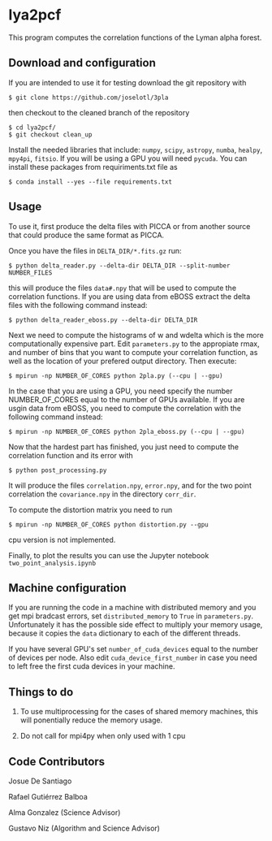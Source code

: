 # lya2pcf
This program computes the correlation functions of the Lyman alpha forest.

## Download and configuration

If you are intended to use it for testing download the git repository with
```
$ git clone https://github.com/joselotl/3pla
```
then checkout to the cleaned branch of the repository
```
$ cd lya2pcf/
$ git checkout clean_up
```

Install the needed libraries that include: `numpy`, `scipy`, `astropy`, `numba`, `healpy`, `mpy4pi`, `fitsio`. If you will be using a GPU you will
need `pycuda`. You can install these packages from requiriments.txt file as
```
$ conda install --yes --file requirements.txt
```

## Usage

To use it, first produce the delta files with PICCA or from another source that could produce the same format as PICCA.

Once you have the files in `DELTA_DIR/*.fits.gz` run:
```
$ python delta_reader.py --delta-dir DELTA_DIR --split-number NUMBER_FILES
```
this will produce the files `data#.npy` that will be used to compute the correlation functions. If you are using data from eBOSS extract the delta files with the following command instead:
```
$ python delta_reader_eboss.py --delta-dir DELTA_DIR
```

Next we need to compute the histograms of w and wdelta which is the more computationally expensive part. Edit `parameters.py`
to the appropiate rmax, and number of bins that you want to compute your correlation function, as well as the location of
your prefered output directory. Then execute:
```
$ mpirun -np NUMBER_OF_CORES python 2pla.py (--cpu | --gpu)
```
In the case that you are using a GPU, you need specify the number NUMBER_OF_CORES equal to the number of GPUs available.
If you are usgin data from eBOSS, you need to compute the correlation with the following command instead:
```
$ mpirun -np NUMBER_OF_CORES python 2pla_eboss.py (--cpu | --gpu)
```

Now that the hardest part has finished, you just need to compute the correlation function and its error with
```
$ python post_processing.py
```
It will produce the files `correlation.npy`, `error.npy`, and for the two point correlation the `covariance.npy` in the directory
`corr_dir`.

To compute the distortion matrix you need to run
```
$ mpirun -np NUMBER_OF_CORES python distortion.py --gpu
```
cpu version is not implemented.

Finally, to plot the results you can use the Jupyter notebook `two_point_analysis.ipynb`



## Machine configuration

If you are running the code in a machine with distributed memory and you get mpi bradcast errors, set `distributed_memory`
to `True` in `parameters.py`. Unfortunately it has the possible side effect to multiply your memory usage, because it copies the
 `data` dictionary to each of the different threads.

If you have several GPU's set `number_of_cuda_devices` equal to the number of devices per node. Also edit `cuda_device_first_number`
in case you need to left free the first cuda devices in your machine.


## Things to do

1. To use multiprocessing for the cases of shared memory machines, this will ponentially reduce the memory usage.

3. Do not call for mpi4py when only used with 1 cpu

## Code Contributors

Josue De Santiago

Rafael Gutiérrez Balboa

Alma Gonzalez (Science Advisor)

Gustavo Niz (Algorithm and Science Advisor)
